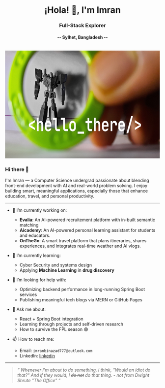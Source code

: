 <h1 align="center">¡Hola! 👋, I'm Imran</h1>
<h3 align="center">Full-Stack Explorer</h3>
<h4 align="center">-- Sylhet, Bangladesh --</h4>
<br />
<img src="robot.png" height="350" width="100%" alt="Robot or something I don't know I just put the one that looked cool">

### Hi there 👋

I'm Imran — a Computer Science undergrad passionate about blending front-end development with AI and real-world problem solving. I enjoy building smart, meaningful applications, especially those that enhance education, travel, and personal productivity.

---

- 🔭 I’m currently working on:
  - **Evalia**: An AI-powered recruitement platform with in-built semantic matching
  - **Aicademy**: An AI-powered personal learning assistant for students and educators.
  - **OnTheGo**: A smart travel platform that plans itineraries, shares experiences, and integrates real-time weather and AI vlogs.

- 🌱 I’m currently learning:
  - Cyber Security and systems design
  - Applying **Machine Learning** in **drug discovery**

- 🤔 I’m looking for help with:
  - Optimizing backend performance in long-running Spring Boot services
  - Publishing meaningful tech blogs via MERN or GitHub Pages

- 💬 Ask me about:
  - React + Spring Boot integration
  - Learning through projects and self-driven research
  - How to survive the FPL season 😄

- 📫 How to reach me:
  - Email: `imranbinazad777@outlook.com`
  - LinkedIn: [linkedin](https://www.linkedin.com/in/imran-bin-azad-5b964a1b6/)
---

> *“ Whenever I'm about to do something, I think, "Would an idiot do that?" And if they would, I ~~do not~~ do that thing.
>     - not from Dwight Shrute "The Office" ”*

